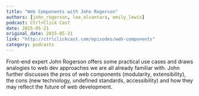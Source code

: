```yaml
---
title: "Web Components with John Rogerson"
authors: [john_rogerson, lea_alcantara, emily_lewis]
podcast: Ctrl+Click Cast
date: 2015-05-21
original_date: 2015-05-21
link: "http://ctrlclickcast.com/episodes/web-components"
category: podcasts
---
```


Front-end expert John Rogerson offers some practical use cases and draws analogies to web dev approaches we are all already familiar with. John further discusses the pros of web components (modularity, extensibility), the cons (new technology, undefined standards, accessibility) and how they may reflect the future of web development.
